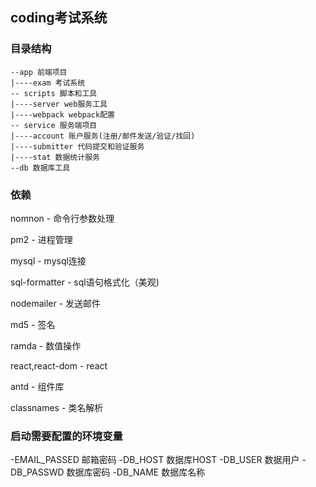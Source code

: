 ## coding考试系统

### 目录结构
```
--app 前端项目
|----exam 考试系统
-- scripts 脚本和工具
|----server web服务工具
|----webpack webpack配置
-- service 服务端项目
|----account 账户服务(注册/邮件发送/验证/找回)
|----submitter 代码提交和验证服务
|----stat 数据统计服务
--db 数据库工具
```


### 依赖

nomnon - 命令行参数处理

pm2 - 进程管理

mysql - mysql连接

sql-formatter - sql语句格式化（美观)

nodemailer - 发送邮件

md5 - 签名

ramda - 数值操作

react,react-dom - react

antd - 组件库

classnames - 类名解析



### 启动需要配置的环境变量

-EMAIL_PASSED 邮箱密码
-DB_HOST 数据库HOST
-DB_USER 数据用户
-DB_PASSWD 数据库密码
-DB_NAME 数据库名称
